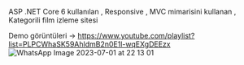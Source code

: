 ASP .NET Core 6 kullanılan , Responsive , MVC mimarisini kullanan , Kategorili film izleme sitesi

Demo görüntüleri -> https://www.youtube.com/playlist?list=PLPCWhaSK59AhldmB2n0E1l-wqEXgDEEzx
![WhatsApp Image 2023-07-01 at 22 13 01](https://github.com/Burakyilmam/KategoriliFilmSitesi/assets/61635780/79ff8798-c621-414d-ab18-b088988800e9)
